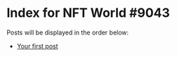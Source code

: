 # Index for NFT World #9043
Posts will be displayed in the order below:

- [Your first post](./001-first.md)

